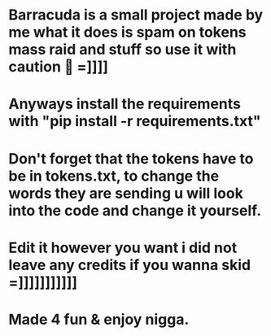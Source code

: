 **Barracuda** is a small project made by me what it does is spam on tokens mass raid and stuff so use it with caution :imp: =]]]]
==============================================================================================================================================
# Anyways install the requirements with "pip install -r requirements.txt"
# Don't forget that the tokens have to be in tokens.txt, to change the words they are sending u will look into the code and change it yourself.
# Edit it however you want i did not leave any credits if you wanna skid =]]]]]]]]]]]
# Made 4 fun & enjoy nigga.
